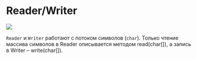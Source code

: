 # Reader/Writer

![](https://www.intuit.ru/EDI/26_02_18_2/1519597383-19568/tutorial/57/objects/15/files/15-2.gif)

`Reader` и `Writer` работают с потоком символов (`char`). Только чтение массива символов в Reader описывается методом read(char[]), а запись в Writer – write(char[]).
